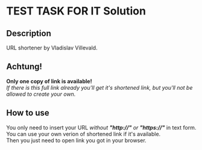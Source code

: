 # TEST TASK FOR IT Solution
## Description
URL shortener by Vladislav Villevald.

## Achtung!
**Only one copy of link is available!**  
*If there is this full link already you'll get it's shortened link, but you'll not be allowed to create your own.*


## How to use
You only need to insert your URL *without **"http://"** or **"https://"*** in text form.  
You can use your own verion of shortened link if it's available.  
Then you just need to open link you got in your browser.
